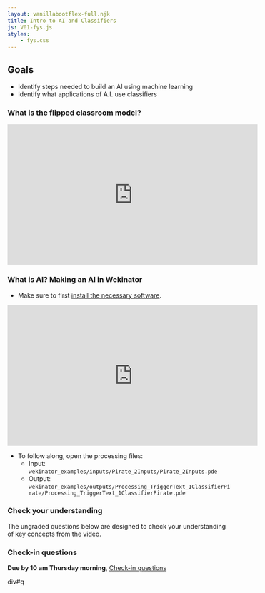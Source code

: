 ```yaml
---
layout: vanillabootflex-full.njk
title: Intro to AI and Classifiers
js: V01-fys.js
styles:
	- fys.css
---
```

## Goals

- Identify steps needed to build an AI using machine learning
- Identify what applications of A.I. use classifiers

### What is the flipped classroom model?


<iframe width="560" height="315" src="https://www.youtube.com/embed/3dH2Co_Cvps" frameborder="0" allow="accelerometer; autoplay; encrypted-media; gyroscope; picture-in-picture" allowfullscreen></iframe>

### What is AI? Making an AI in Wekinator

- Make sure to first [install the necessary software](https://lucid-clarke-7bca0c.netlify.app/fys-installation/).

<iframe width="560" height="315" src="https://www.youtube.com/embed/R7ilsL6maXk" frameborder="0" allow="accelerometer; autoplay; encrypted-media; gyroscope; picture-in-picture" allowfullscreen></iframe>

- To follow along, open the processing files:
	- Input: `wekinator_examples/inputs/Pirate_2Inputs/Pirate_2Inputs.pde`
	- Output: `wekinator_examples/outputs/Processing_TriggerText_1ClassifierPirate/Processing_TriggerText_1ClassifierPirate.pde`

### Check your understanding

The ungraded questions below are designed to check your understanding of key concepts from the video.

<div id="question-node"></div>

### Check-in questions

**Due by 10 am Thursday morning**, [Check-in questions](https://d2l.mountunion.edu/d2l/lms/quizzing/user/quiz_summary.d2l?qi=19782&ou=35016)

div#q
